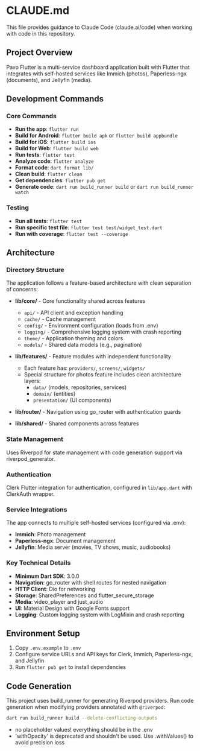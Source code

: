 # CLAUDE.md

This file provides guidance to Claude Code (claude.ai/code) when working with code in this repository.

## Project Overview

Pavo Flutter is a multi-service dashboard application built with Flutter that integrates with self-hosted services like Immich (photos), Paperless-ngx (documents), and Jellyfin (media).

## Development Commands

### Core Commands
- **Run the app**: `flutter run`
- **Build for Android**: `flutter build apk` or `flutter build appbundle`
- **Build for iOS**: `flutter build ios`
- **Build for Web**: `flutter build web`
- **Run tests**: `flutter test`
- **Analyze code**: `flutter analyze`
- **Format code**: `dart format lib/`
- **Clean build**: `flutter clean`
- **Get dependencies**: `flutter pub get`
- **Generate code**: `dart run build_runner build` or `dart run build_runner watch`

### Testing
- **Run all tests**: `flutter test`
- **Run specific test file**: `flutter test test/widget_test.dart`
- **Run with coverage**: `flutter test --coverage`

## Architecture

### Directory Structure
The application follows a feature-based architecture with clean separation of concerns:

- **lib/core/** - Core functionality shared across features
  - `api/` - API client and exception handling
  - `cache/` - Cache management
  - `config/` - Environment configuration (loads from .env)
  - `logging/` - Comprehensive logging system with crash reporting
  - `theme/` - Application theming and colors
  - `models/` - Shared data models (e.g., pagination)

- **lib/features/** - Feature modules with independent functionality
  - Each feature has: `providers/`, `screens/`, `widgets/`
  - Special structure for photos feature includes clean architecture layers:
    - `data/` (models, repositories, services)
    - `domain/` (entities)
    - `presentation/` (UI components)

- **lib/router/** - Navigation using go_router with authentication guards
- **lib/shared/** - Shared components across features

### State Management
Uses Riverpod for state management with code generation support via riverpod_generator.

### Authentication
Clerk Flutter integration for authentication, configured in `lib/app.dart` with ClerkAuth wrapper.

### Service Integrations
The app connects to multiple self-hosted services (configured via .env):
- **Immich**: Photo management
- **Paperless-ngx**: Document management  
- **Jellyfin**: Media server (movies, TV shows, music, audiobooks)

### Key Technical Details
- **Minimum Dart SDK**: 3.0.0
- **Navigation**: go_router with shell routes for nested navigation
- **HTTP Client**: Dio for networking
- **Storage**: SharedPreferences and flutter_secure_storage
- **Media**: video_player and just_audio
- **UI**: Material Design with Google Fonts support
- **Logging**: Custom logging system with LogMixin and crash reporting

## Environment Setup
1. Copy `.env.example` to `.env`
2. Configure service URLs and API keys for Clerk, Immich, Paperless-ngx, and Jellyfin
3. Run `flutter pub get` to install dependencies

## Code Generation
This project uses build_runner for generating Riverpod providers. Run code generation when modifying providers annotated with `@riverpod`:
```bash
dart run build_runner build --delete-conflicting-outputs
```
- no placeholder values! everything should be in the .env
- 'withOpacity' is deprecated and shouldn't be used. Use .withValues() to avoid precision loss